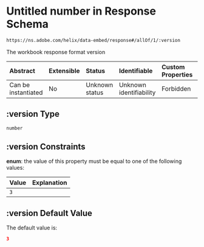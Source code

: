 # Untitled number in Response Schema

```txt
https://ns.adobe.com/helix/data-embed/response#/allOf/1/:version
```

The workbook response format version

| Abstract            | Extensible | Status         | Identifiable            | Custom Properties | Additional Properties | Access Restrictions | Defined In                                                                                 |
| :------------------ | :--------- | :------------- | :---------------------- | :---------------- | :-------------------- | :------------------ | :----------------------------------------------------------------------------------------- |
| Can be instantiated | No         | Unknown status | Unknown identifiability | Forbidden         | Allowed               | none                | [data-embed-response.schema.json*](data-embed-response.schema.json "open original schema") |

## :version Type

`number`

## :version Constraints

**enum**: the value of this property must be equal to one of the following values:

| Value | Explanation |
| :---- | :---------- |
| `3`   |             |

## :version Default Value

The default value is:

```json
3
```
